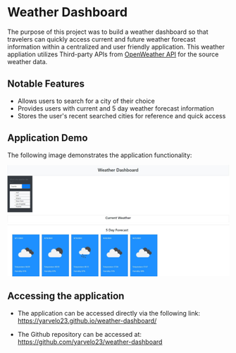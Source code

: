# Weather Dashboard

The purpose of this project was to build a weather dashboard so that travelers can quickly access current and future weather forecast information within a centralized and user friendly application.  This weather appliation utilizes Third-party APIs from [OpenWeather API](https://openweathermap.org/api) for the source weather data.  

## Notable Features
* Allows users to search for a city of their choice
* Provides users with current and 5 day weather forecast information
* Stores the user's recent searched cities for reference and quick access


## Application Demo
The following image demonstrates the application functionality:

![weather dashboard demo](./assets/demo.jpg)


## Accessing the application

* The application can be accessed directly via the following link: https://yarvelo23.github.io/weather-dashboard/

* The Github repository can be accessed at: https://github.com/yarvelo23/weather-dashboard

